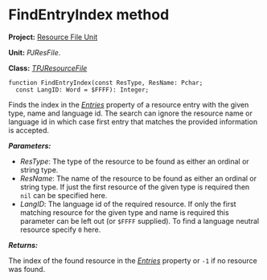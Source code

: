 <a href='Hidden comment: 
$Rev$
$Date$
'></a>

# FindEntryIndex method #

**Project:** [Resource File Unit](ResFileUnit.md)

**Unit:** _PJResFile_.

**Class:** _[TPJResourceFile](TPJResourceFile.md)_

```
function FindEntryIndex(const ResType, ResName: Pchar;
  const LangID: Word = $FFFF): Integer;
```

Finds the index in the _[Entries](TPJResourceFileEntries.md)_ property of a resource entry with the given type, name and language id. The search can ignore the resource name or language id in which case first entry that matches the provided information is accepted.

**_Parameters:_**

  * _ResType_: The type of the resource to be found as either an ordinal or string type.
  * _ResName_: The name of the resource to be found as either an ordinal or string type. If just the first resource of the given type is required then `nil` can be specified here.
  * _LangID_: The language id of the required resource. If only the first matching resource for the given type and name is required this parameter can be left out (or `$FFFF` supplied). To find a language neutral resource specify `0` here.

**_Returns:_**

The index of the found resource in the _[Entries](TPJResourceFileEntries.md)_ property or `-1` if no resource was found.